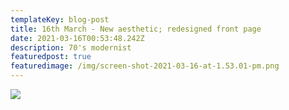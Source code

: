 ```yaml
---
templateKey: blog-post
title: 16th March - New aesthetic; redesigned front page
date: 2021-03-16T00:53:48.242Z
description: 70's modernist
featuredpost: true
featuredimage: /img/screen-shot-2021-03-16-at-1.53.01-pm.png
---
```

![](/img/screen-shot-2021-03-16-at-1.53.01-pm.png)
